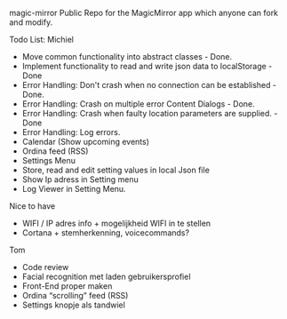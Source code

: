  magic-mirror
Public Repo for the MagicMirror app which anyone can fork and modify.

Todo List:
Michiel
* Move common functionality into abstract classes - Done.
* Implement functionality to read and write json data to localStorage - Done
* Error Handling: Don't crash when no connection can be established - Done.
* Error Handling: Crash on multiple error Content Dialogs - Done.
* Error Handling: Crash when faulty location parameters are supplied. - Done
* Error Handling: Log errors.
* Calendar (Show upcoming events)
* Ordina feed (RSS)
* Settings Menu
* Store, read and edit setting values in local Json file
* Show Ip adress in Setting menu
* Log Viewer in Setting Menu.

Nice to have
* WIFI / IP adres info + mogelijkheid WIFI in te stellen
* Cortana + stemherkenning, voicecommands?

Tom
* Code review
* Facial recognition met laden gebruikersprofiel
* Front-End proper maken
* Ordina “scrolling” feed (RSS)
* Settings knopje als tandwiel
